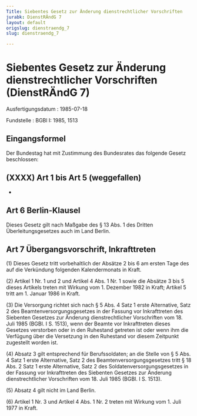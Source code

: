 ```yaml
---
Title: Siebentes Gesetz zur Änderung dienstrechtlicher Vorschriften
jurabk: DienstRÄndG 7
layout: default
origslug: dienstraendg_7
slug: dienstraendg_7

---
```


# Siebentes Gesetz zur Änderung dienstrechtlicher Vorschriften (DienstRÄndG 7)

Ausfertigungsdatum
:   1985-07-18

Fundstelle
:   BGBl I: 1985, 1513



## Eingangsformel

Der Bundestag hat mit Zustimmung des Bundesrates das folgende Gesetz
beschlossen:


## (XXXX) Art 1 bis Art 5 (weggefallen)

-


## Art 6 Berlin-Klausel

Dieses Gesetz gilt nach Maßgabe des § 13 Abs. 1 des Dritten
Überleitungsgesetzes auch im Land Berlin.


## Art 7 Übergangsvorschrift, Inkrafttreten

(1) Dieses Gesetz tritt vorbehaltlich der Absätze 2 bis 6 am ersten
Tage des auf die Verkündung folgenden Kalendermonats in Kraft.

(2) Artikel 1 Nr. 1 und 2 und Artikel 4 Abs. 1 Nr. 1 sowie die Absätze
3 bis 5 dieses Artikels treten mit Wirkung vom 1. Dezember 1982 in
Kraft; Artikel 5 tritt am 1. Januar 1986 in Kraft.

(3) Die Versorgung richtet sich nach § 5 Abs. 4 Satz 1 erste
Alternative, Satz 2 des Beamtenversorgungsgesetzes in der Fassung vor
Inkrafttreten des Siebenten Gesetzes zur Änderung dienstrechtlicher
Vorschriften vom 18. Juli 1985 (BGBl. I S. 1513), wenn der Beamte vor
Inkrafttreten dieses Gesetzes verstorben oder in den Ruhestand
getreten ist oder wenn ihm die Verfügung über die Versetzung in den
Ruhestand vor diesem Zeitpunkt zugestellt worden ist.

(4) Absatz 3 gilt entsprechend für Berufssoldaten; an die Stelle von §
5 Abs. 4 Satz 1 erste Alternative, Satz 2 des
Beamtenversorgungsgesetzes tritt § 18 Abs. 2 Satz 1 erste Alternative,
Satz 2 des Soldatenversorgungsgesetzes in der Fassung vor
Inkrafttreten des Siebenten Gesetzes zur Änderung dienstrechtlicher
Vorschriften vom 18. Juli 1985 (BGBl. I S. 1513).

(5) Absatz 4 gilt nicht im Land Berlin.

(6) Artikel 1 Nr. 3 und Artikel 4 Abs. 1 Nr. 2 treten mit Wirkung vom
1\. Juli 1977 in Kraft.

